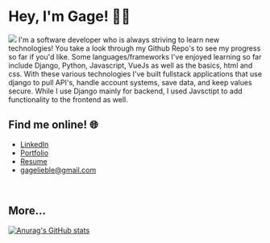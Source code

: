# Hey, I'm Gage! :technologist:
<img src="https://gagelieble.com/static/portfolio_app/githubfiles/GithubCoverwhite.svg">
I'm a software developer who is always striving to learn new technologies! You take a look through my Github Repo's to see my progress so far if you'd like. Some languages/frameworks I've enjoyed learning so far include Django, Python, Javascript, VueJs as well as the basics, html and css. With these various technologies I've built fullstack applications that use django to pull API's, handle account systems, save data, and keep values secure. While I use Django mainly for backend, I used Javsctipt to add functionality to the frontend as well.

## Find me online! :globe_with_meridians:
 - [LinkedIn](https://www.linkedin.com/in/gage-lieble/)
 - [Portfolio](https://www.gagelieble.com/)
 - [Resume](https://www.gagelieble.com/static/portfolio/imgs/GageLiebleSoftwareResume.pdf)
 - [gagelieble@gmail.com](mailto:gagelieble@gmail.com)


<br>

## More...
[![Anurag's GitHub stats](https://github-readme-stats.vercel.app/api?username=Gage-Lieble&theme=vue)](https://github.com/anuraghazra/github-readme-stats)


